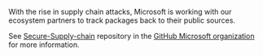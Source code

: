 With the rise in supply chain attacks, Microsoft is working with our ecosystem partners to track packages back to their public sources.
 
See [Secure-Supply-chain](https://github.com/microsoft/Secure-Supply-Chain) repository in the [GitHub Microsoft organization](https://github.com/microsoft) for more information.
